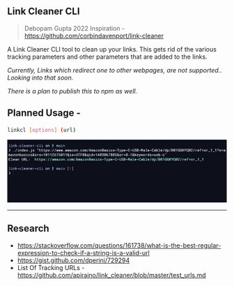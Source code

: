 ## Link Cleaner CLI

> Debopam Gupta 2022
> Inspiration - https://github.com/corbindavenport/link-cleaner

A Link Cleaner CLI tool to clean up your links.
This gets rid of the various tracking parameters and other parameters that are added to the links.

_Currently, Links which redirect one to other webpages, are not supported.. Looking into that soon._

_There is a plan to publish this to npm as well._

## Planned Usage -

```bash
linkcl [options] (url)
```

![Example of cleaning up am Amazon.com link](./assets/scrnshot.jpg)

---

## Research

- https://stackoverflow.com/questions/161738/what-is-the-best-regular-expression-to-check-if-a-string-is-a-valid-url
- https://gist.github.com/dperini/729294
- List Of Tracking URLs - https://github.com/apiraino/link_cleaner/blob/master/test_urls.md
